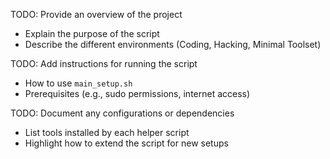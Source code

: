 TODO: Provide an overview of the project
 - Explain the purpose of the script
 - Describe the different environments (Coding, Hacking, Minimal Toolset)

TODO: Add instructions for running the script
 - How to use `main_setup.sh`
 - Prerequisites (e.g., sudo permissions, internet access)

TODO: Document any configurations or dependencies
 - List tools installed by each helper script
 - Highlight how to extend the script for new setups
